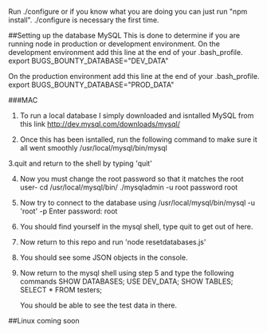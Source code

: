 Run ./configure 
or if you know what you are doing you can just run "npm install". ./configure is necessary the first time.

##Setting up the database MySQL
This is done to determine if you are running node in production or development environment.
On the development environment add this line at the end of your .bash_profile.
export BUGS_BOUNTY_DATABASE="DEV_DATA"

On the production environment add this line at the end of your .bash_profile.
export BUGS_BOUNTY_DATABASE="PROD_DATA"

###MAC
1. To run a local database I simply downloaded and isntalled MySQL from this link
http://dev.mysql.com/downloads/mysql/

2. Once this has been isntalled, run the following command to make sure it all went smoothly
/usr/local/mysql/bin/mysql

3.quit and return to the shell by typing 'quit'

4. Now you must change the root password so that it matches the root user-
    cd /usr/local/mysql/bin/
    ./mysqladmin -u root password root

5. Now try to connect to the database using /usr/local/mysql/bin/mysql -u 'root' -p
    Enter password: root

6. You should find yourself in the mysql shell, type quit to get out of here.

7. Now return to this repo and run 'node resetdatabases.js'

8. You should see some JSON objects in the console.

9. Now return to the mysql shell using step 5 and type the following commands
    SHOW DATABASES;
    USE DEV_DATA;
    SHOW TABLES;
    SELECT * FROM testers;
  
    You should be able to see the test data in there.

    
    


##Linux
coming soon

